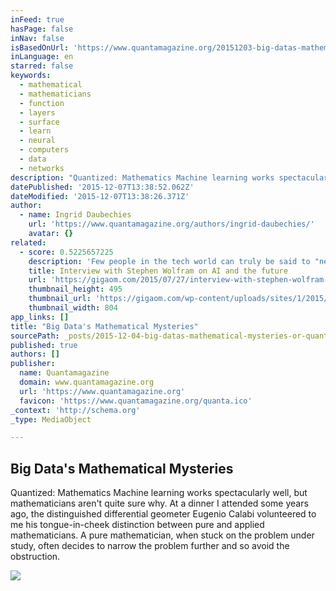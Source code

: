 ```yaml
---
inFeed: true
hasPage: false
inNav: false
isBasedOnUrl: 'https://www.quantamagazine.org/20151203-big-datas-mathematical-mysteries/'
inLanguage: en
starred: false
keywords:
  - mathematical
  - mathematicians
  - function
  - layers
  - surface
  - learn
  - neural
  - computers
  - data
  - networks
description: "Quantized: Mathematics Machine learning works spectacularly well, but mathematicians aren't quite sure why. At a dinner I attended some years ago, the distinguished differential geometer Eugenio Calabi volunteered to me his tongue-in-cheek distinction between pure and applied mathematicians. A pure mathematician, when stuck on the problem under study, often decides to narrow the problem further and so avoid the obstruction."
datePublished: '2015-12-07T13:38:52.062Z'
dateModified: '2015-12-07T13:38:26.371Z'
author:
  - name: Ingrid Daubechies
    url: 'https://www.quantamagazine.org/authors/ingrid-daubechies/'
    avatar: {}
related:
  - score: 0.5225657225
    description: 'Few people in the tech world can truly be said to "need no introduction." Stephen Wolfram is certainly one of them. But while he may not need one, the breadth and magnitude of his accomplishments over the past four decades invite a brief review: Stephen Wolfram is a distinguished scientist, technologist and entrepreneur.'
    title: Interview with Stephen Wolfram on AI and the future
    url: 'https://gigaom.com/2015/07/27/interview-with-stephen-wolfram-on-ai-and-the-future/'
    thumbnail_height: 495
    thumbnail_url: 'https://gigaom.com/wp-content/uploads/sites/1/2015/07/iStock_000064700101_Medium-804x495.jpg'
    thumbnail_width: 804
app_links: []
title: "Big Data's Mathematical Mysteries"
sourcePath: _posts/2015-12-04-big-datas-mathematical-mysteries-or-quanta-magazine.md
published: true
authors: []
publisher:
  name: Quantamagazine
  domain: www.quantamagazine.org
  url: 'https://www.quantamagazine.org'
  favicon: 'https://www.quantamagazine.org/quanta.ico'
_context: 'http://schema.org'
_type: MediaObject

---
```

<article style=""><h1>Big Data's Mathematical Mysteries</h1><p>Quantized: Mathematics Machine learning works spectacularly well, but mathematicians aren't quite sure why. At a dinner I attended some years ago, the distinguished differential geometer Eugenio Calabi volunteered to me his tongue-in-cheek distinction between pure and applied mathematicians. A pure mathematician, when stuck on the problem under study, often decides to narrow the problem further and so avoid the obstruction.</p><img src="https://www.quantamagazine.org/wp-content/uploads/2015/12/DaubechiesBigData_OBrien_1200-615x344.jpg" /></article>